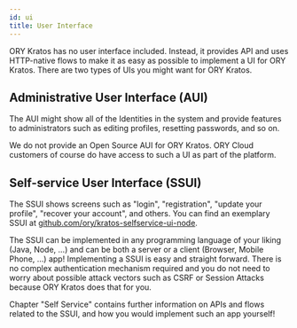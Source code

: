 ```yaml
---
id: ui
title: User Interface
---
```


ORY Kratos has no user interface included. Instead, it provides API and uses HTTP-native flows to make it
as easy as possible to implement a UI for ORY Kratos. There are two types of UIs you might want for ORY Kratos.

## Administrative User Interface (AUI)

The AUI might show all of the Identities in the system and provide features to administrators such as editing
profiles, resetting passwords, and so on.

We do not provide an Open Source AUI for ORY Kratos. ORY Cloud customers of course do have access to such a UI
as part of the platform.

## Self-service User Interface (SSUI)

The SSUI shows screens such as "login", "registration", "update your profile", "recover your account", and others.
You can find an exemplary SSUI at [github.com/ory/kratos-selfservice-ui-node](https://github.com/ory/kratos-selfservice-ui-node).

The SSUI can be implemented in any programming language of your liking (Java, Node, ...) and can be both a server or a
client (Browser, Mobile Phone, ...) app! Implementing a SSUI is easy and straight forward. There is no complex
authentication mechanism required and you do not need to worry about possible attack vectors such as CSRF or Session Attacks
because ORY Kratos does that for you.

Chapter "Self Service" contains further information on APIs and flows related to the SSUI, and how you would implement
such an app yourself!
